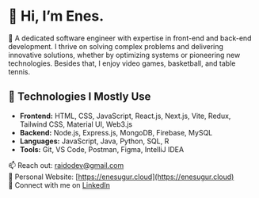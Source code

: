 # 👋 Hi, I’m Enes.

🚀 A dedicated software engineer with expertise in front-end and back-end development. I thrive on solving complex problems and delivering innovative solutions, whether by optimizing systems or pioneering new technologies. Besides that, I enjoy video games, basketball, and table tennis.

## 🚩 Technologies I Mostly Use

- **Frontend:** HTML, CSS, JavaScript, React.js, Next.js, Vite, Redux, Tailwind CSS, Material UI, Web3.js
- **Backend:** Node.js, Express.js, MongoDB, Firebase, MySQL
- **Languages:** JavaScript, Java, Python, SQL, R
- **Tools:** Git, VS Code, Postman, Figma, IntelliJ IDEA

📫 Reach out: [raidodev@gmail.com](mailto:raidodev@gmail.com)  
🔗 Personal Website: [https://enesugur.cloud](https://enesugur.cloud)  
🔗 Connect with me on [LinkedIn](https://www.linkedin.com/in/enesuur/)
